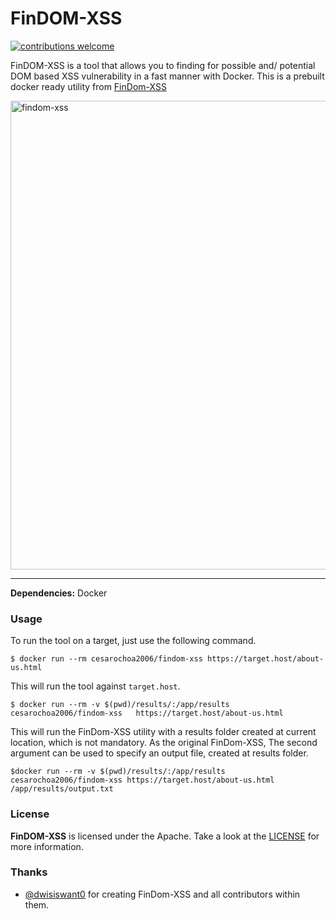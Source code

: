 # FinDOM-XSS

[![contributions welcome](https://img.shields.io/badge/contributions-welcome-brightgreen.svg?style=flat)](https://github.com/cesarochoa2006/findom-xss/issues)


FinDOM-XSS is a tool that allows you to finding for possible and/ potential DOM based XSS vulnerability in a fast manner with Docker. This is a prebuilt docker ready utility from [FinDom-XSS](https://github.com/dwisiswant0/findom-xss)

<img src="https://user-images.githubusercontent.com/25837540/79048310-7888af00-7c46-11ea-9133-5063cbd3580d.png" alt="findom-xss" width="750">

---
**Dependencies:** Docker

### Usage

To run the tool on a target, just use the following command.
```
$ docker run --rm cesarochoa2006/findom-xss https://target.host/about-us.html
```
This will run the tool against `target.host`.
```
$ docker run --rm -v $(pwd)/results/:/app/results cesarochoa2006/findom-xss   https://target.host/about-us.html
```
This will run the FinDom-XSS utility with a results folder created at current location, which is not mandatory. 
As the original FinDom-XSS, The second argument can be used to specify an output file, created at results folder.
```
$docker run --rm -v $(pwd)/results/:/app/results cesarochoa2006/findom-xss https://target.host/about-us.html /app/results/output.txt
```
### License

**FinDOM-XSS** is licensed under the Apache. Take a look at the [LICENSE](https://github.com/dwisiswant0/findom-xss/blob/master/LICENSE) for more information.

### Thanks

- [@dwisiswant0](https://github.com/dwisiswant0) for creating FinDom-XSS and all contributors within them. 
